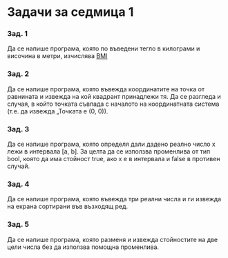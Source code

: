 # Задачи за седмица 1

### Зад. 1

Да се напише програма, която по въведени тегло в килограми и височина в метри, изчислява [BMI](httpsbg.wikipedia.orgwiki%D0%98%D0%BD%D0%B4%D0%B5%D0%BA%D1%81_%D0%BD%D0%B0_%D1%82%D0%B5%D0%BB%D0%B5%D1%81%D0%BD%D0%B0%D1%82%D0%B0_%D0%BC%D0%B0%D1%81%D0%B)


### Зад. 2

Да се напише програма, която въвежда координатите на точка от равнината и извежда на кой квадрант принадлежи тя. Да се разгледа и случая, в който точката съвпада с началото на координатната система (т.е. да извежда „Точката е (0, 0)).

### Зад. 3

Да се напише програма, която определя дали дадено реално число х лежи в интервала [a, b]. За целта да се използва променлива от тип bool, която да има стойност true, ако x е в интервала и false в противен случай.

### Зад. 4

Да се напише програма, която въвежда три реални числа и ги извежда на екрана сортирани във възходящ ред.


### Зад. 5

Да се напише програма, която разменя и извежда стойностите на две цели числа без да използва помощна променлива.